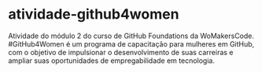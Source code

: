 # atividade-github4women
Atividade do módulo 2 do curso de GitHub Foundations da WoMakersCode. #GitHub4Women é um programa de capacitação para mulheres em GitHub, com o objetivo de impulsionar o desenvolvimento de suas carreiras e ampliar suas oportunidades de empregabilidade em tecnologia.
